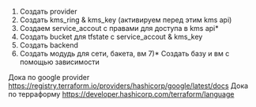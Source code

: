 1) Создать provider
2) Создать kms_ring & kms_key (активируем перед этим kms api)
3) Cоздаем service_accout c правами для доступа в kms api*
4) Создать bucket для tfstate c service_accout & kms_key
5) Создать backend
6) Создать модудь для сети, бакета, вм
7)* Создать базу и вм с помощью зависимости

Дока по google provider https://registry.terraform.io/providers/hashicorp/google/latest/docs
Дока по терраформу https://developer.hashicorp.com/terraform/language